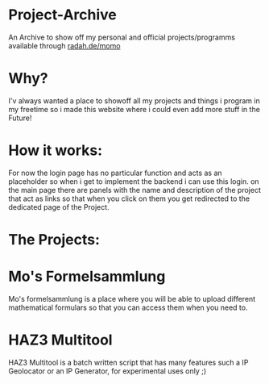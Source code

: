 # Project-Archive
An Archive to show off my personal and official projects/programms available through [radah.de/momo](radah.de/momo)

# Why?
I'v always wanted a place to showoff all my projects and things i program in my freetime so i made this website where i 
could even add more stuff in the Future!

# How it works:
For now the login page has no particular function and acts as an placeholder so when i get to implement the backend
i can use this login.
on the main page there are panels with the name and description of the project that act as links so that when you click on them
you get redirected to the dedicated page of the Project.

# The Projects:
# Mo's Formelsammlung
Mo's formelsammlung is a place where you will be able to upload different mathematical formulars so that you can access them
when you need to.
# HAZ3 Multitool
HAZ3 Multitool is a batch written script that has many features such a IP Geolocator or an IP Generator, for experimental uses only ;)
